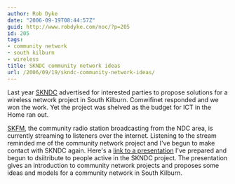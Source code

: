 ```yaml
---
author: Rob Dyke
date: "2006-09-19T08:44:57Z"
guid: http://www.robdyke.com/noc/?p=205
id: 205
tags:
- community network
- south kilburn
- wireless
title: SKNDC community network ideas
url: /2006/09/19/skndc-community-network-ideas/
---
```

Last year [SKNDC](http://www.skndc.net/) advertised for interested parties to propose solutions for a wireless network project in South Kilburn. Comwifinet responded and we won the work. Yet the project was shelved as the budget for ICT in the Home ran out.

[SKFM](http://www.skfm.org.uk/), the community radio station broadcasting from the NDC area, is currently streaming to listeners over the internet. Listening to the stream reminded me of the community network project and I've begun to make contact with SKNDC again. Here's a [link to a presentation](http://open.comwifinet.com/projects/skndc/cwn_presentation_v1.html) I've prepared and begun to dsiitribute to people active in the SKNDC project. The presentation gives an introduction to community network projects and proposes some ideas and models for a community network in South Kilburn.